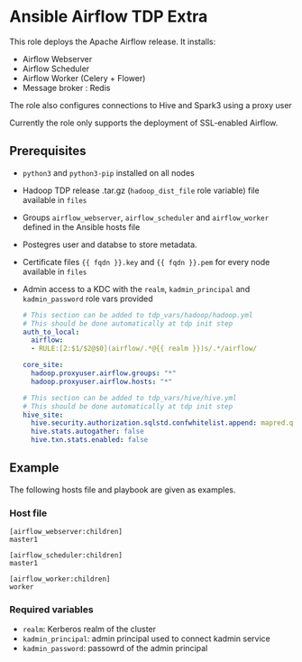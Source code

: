 # Ansible Airflow TDP Extra

This role deploys the Apache Airflow release. It installs:

- Airflow Webserver
- Airflow Scheduler
- Airflow Worker (Celery + Flower)
- Message broker :  Redis

The role also configures connections to Hive and Spark3 using a proxy user

Currently the role only supports the deployment of SSL-enabled Airflow.

## Prerequisites

- `python3` and `python3-pip` installed on all nodes

- Hadoop TDP release .tar.gz (`hadoop_dist_file` role variable) file available in `files`

- Groups `airflow_webserver`, `airflow_scheduler` and `airflow_worker` defined in the Ansible hosts file

- Postegres user and databse to store metadata.

- Certificate files `{{ fqdn }}.key` and `{{ fqdn }}.pem` for every node available in `files`

- Admin access to a KDC with the `realm`, `kadmin_principal` and `kadmin_password` role vars provided   

  ```yaml
  # This section can be added to tdp_vars/hadoop/hadoop.yml
  # This should be done automatically at tdp init step
  auth_to_local:
    airflow:
    - RULE:[2:$1/$2@$0](airflow/.*@{{ realm }})s/.*/airflow/
  
  core_site:
    hadoop.proxyuser.airflow.groups: "*"
    hadoop.proxyuser.airflow.hosts: "*"
  ```

  ```yaml
  # This section can be added to tdp_vars/hive/hive.yml
  # This should be done automatically at tdp init step
  hive_site:
    hive.security.authorization.sqlstd.confwhitelist.append: mapred.queue.name|\*\*\*.ctx.task_id
    hive.stats.autogather: false
    hive.txn.stats.enabled: false
  ```

## Example

The following hosts file and playbook are given as examples.

### Host file

```
[airflow_webserver:children]
master1

[airflow_scheduler:children]
master1

[airflow_worker:children]
worker
```

### Required variables

- `realm`: Kerberos realm of the cluster
- `kadmin_principal`: admin principal used to connect kadmin service
- `kadmin_password`: passowrd of the admin principal